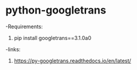 # python-googletrans
-Requirements:<br>
1. pip install googletrans==3.1.0a0

-links:
1. https://py-googletrans.readthedocs.io/en/latest/
